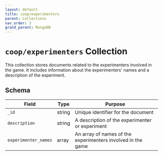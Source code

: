 ```yaml
---
layout: default
title: coop/experimenters
parent: Collections
nav_order: 3
grand_parent: MongoDB
---
```


# `coop/experimenters` Collection

This collection stores documents related to the experimenters involved in the game. It includes information about the experimenters' names and a description of the experiment.

## Schema

| Field                | Type   | Purpose                                                     |
| -------------------- | ------ | ----------------------------------------------------------- |
| `_id`                | string | Unique identifier for the document                          |
| `description`        | string | A description of the experimenter or experiment             |
| `experimenter_names` | array  | An array of names of the experimenters involved in the game |
